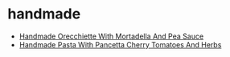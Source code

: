 # handmade

 * [Handmade Orecchiette With Mortadella And Pea Sauce](../index/h/handmade-orecchiette-with-mortadella-and-pea-sauce.json)
 * [Handmade Pasta With Pancetta Cherry Tomatoes And Herbs](../index/h/handmade-pasta-with-pancetta-cherry-tomatoes-and-herbs-235846.json)

